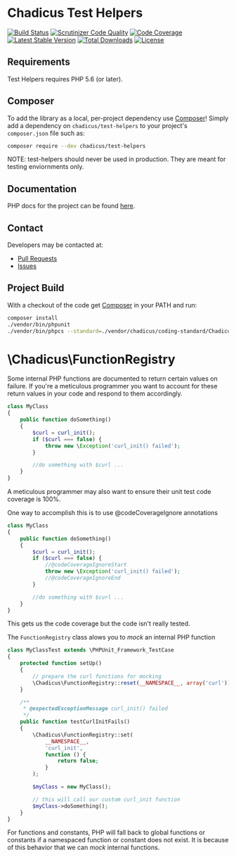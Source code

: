 # Chadicus Test Helpers
[![Build Status](http://img.shields.io/travis/chadicus/test-helpers.svg?style=flat)](https://travis-ci.org/chadicus/test-helpers)
[![Scrutinizer Code Quality](http://img.shields.io/scrutinizer/g/chadicus/test-helpers.svg?style=flat)](https://scrutinizer-ci.com/g/chadicus/test-helpers/)
[![Code Coverage](http://img.shields.io/coveralls/chadicus/test-helpers.svg?style=flat)](https://coveralls.io/r/chadicus/test-helpers)
[![Latest Stable Version](http://img.shields.io/packagist/v/chadicus/test-helpers.svg?style=flat)](https://packagist.org/packages/chadicus/test-helpers)
[![Total Downloads](http://img.shields.io/packagist/dt/chadicus/test-helpers.svg?style=flat)](https://packagist.org/packages/chadicus/test-helpers)
[![License](http://img.shields.io/packagist/l/chadicus/test-helpers.svg?style=flat)](https://packagist.org/packages/chadicus/test-helpers)

## Requirements

Test Helpers requires PHP 5.6 (or later).

## Composer
To add the library as a local, per-project dependency use [Composer](http://getcomposer.org)! Simply add a dependency on
`chadicus/test-helpers` to your project's `composer.json` file such as:

```sh
composer require --dev chadicus/test-helpers
```

NOTE: test-helpers should never be used in production. They are meant for testing enviornments only.

## Documentation
PHP docs for the project can be found [here](http://chadicus.github.io/test-helpers).

## Contact
Developers may be contacted at:

 * [Pull Requests](https://github.com/chadicus/test-helpers/pulls)
 * [Issues](https://github.com/chadicus/test-helpers/issues)

## Project Build
With a checkout of the code get [Composer](http://getcomposer.org) in your PATH and run:

```sh
composer install
./vendor/bin/phpunit
./vendor/bin/phpcs --standard=./vendor/chadicus/coding-standard/Chadicus -n src
```
# \Chadicus\FunctionRegistry

Some internal PHP functions are documented to return certain values on failure. If you're a meticulous programmer you want to account for these return values in your code and respond to them accordingly.
```php
class MyClass
{
    public function doSomething()
    {
        $curl = curl_init();
        if ($curl === false) {
            throw new \Exception('curl_init() failed');
        }

        //do something with $curl ...
    }
}
```

A meticulous programmer may also want to ensure their unit test code coverage is 100%.

One way to accomplish this is to use @codeCoverageIgnore annotations
```php
class MyClass
{
    public function doSomething()
    {
        $curl = curl_init();
        if ($curl === false) {
            //@codeCoverageIgnoreStart
            throw new \Exception('curl_init() failed');
            //@codeCoverageIgnoreEnd
        }

        //do something with $curl ...
    }
}
```

This gets us the code coverage but the code isn't really tested.

The `FunctionRegistry` class alows you to _mock_ an internal PHP function

```php
class MyClassTest extends \PHPUnit_Framework_TestCase
{
    protected function setUp()
    {
        // prepare the curl functions for mocking
        \Chadicus\FunctionRegistry::reset(__NAMESPACE__, array('curl'));
    }

    /**
     * @expectedExceptionMessage curl_init() failed
     */
    public function testCurlInitFails()
    {
        \Chadicus\FunctionRegistry::set(
            __NAMESPACE__,
            'curl_init',
            function () {
                return false;
            }
        );

        $myClass = new MyClass();

        // this will call our custom curl_init function
        $myClass->doSomething();
    }
}
```

For functions and constants, PHP will fall back to global functions or constants if a namespaced function or constant does not exist. It is because of this behavior that we can _mock_ internal functions.
